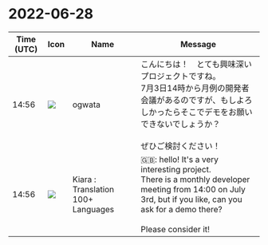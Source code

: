 # 2022-06-28

|Time (UTC)|Icon|Name|Message|
|---|---|---|---|
|14:56|![](https://avatars.slack-edge.com/2019-11-22/845042642576_070441337abaca9fb7b3_72.png)|ogwata|こんにちは！　とても興味深いプロジェクトですね。<br>7月3日14時から月例の開発者会議があるのですが、もしよろしかったらそこでデモをお願いできないでしょうか？<br><br>ぜひご検討ください！|
|14:56|![](https://avatars.slack-edge.com/2021-08-02/2324149410423_2aa7423c4133ecb9f168_72.png)|Kiara : Translation 100+ Languages|🇬🇧: hello! It's a very interesting project.<br>There is a monthly developer meeting from 14:00 on July 3rd, but if you like, can you ask for a demo there?<br><br>Please consider it!|
